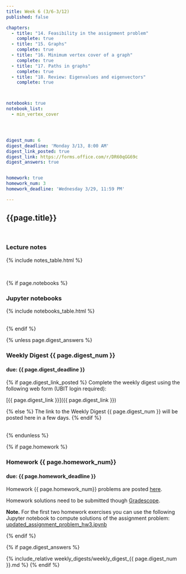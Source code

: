 ```yaml
---
title: Week 6 (3/6-3/12)
published: false

chapters:
  - title: "14. Feasibility in the assignment problem"
    complete: true
  - title: "15. Graphs"
    complete: true
  - title: "16. Minimum vertex cover of a graph"
    complete: true
  - title: "17. Paths in graphs"
    complete: true
  - title: "18. Review: Eigenvalues and eigenvectors"
    complete: true



notebooks: true
notebook_list:
  - min_vertex_cover




digest_num: 6
digest_deadline: 'Monday 3/13, 8:00 AM'
digest_link_posted: true
digest_link: https://forms.office.com/r/DR60qGG69c
digest_answers: true


homework: true
homework_num: 3
homework_deadline: 'Wednesday 3/29, 11:59 PM'

---
```


<style>
    ul {
        padding-left: 20px;
    }
</style>


## {{page.title}}

<br/>

### Lecture notes

{% include notes_table.html %}

<br/>

{% if page.notebooks %}
### Jupyter notebooks

{% include notebooks_table.html %}

<br/>
{% endif %}


{% unless page.digest_answers %}
### Weekly Digest {{ page.digest_num }}
#### due: {{ page.digest_deadline }}

{% if page.digest_link_posted %}
Complete the weekly digest using the following web form (UBIT login required):

[{{ page.digest_link }}]({{ page.digest_link }})

{% else %}
The link to the Weekly Digest {{ page.digest_num }} will be posted here
in a few days.
{% endif %}

<br/>
{% endunless %}


{% if page.homework %}
### Homework {{ page.homework_num}}
#### due: {{ page.homework_deadline }}

Homework {{ page.homework_num}} problems are posted <a href="{{ site.baseurl }}/assets/homework/hw_{{ page.homework_num }}.pdf" target="_blank">here</a>.

Homework solutions need to be submitted though [Gradescope](https://www.gradescope.com/).

**Note.** For the first two homework exercises you can use the following Jupyter notebook to compute
solutions of the assignment problem: <a href="{{site.baseurl}}/assets/notebooks/updated_assignment_problem_hw3.ipynb" target="_blank">updated_assignment_problem_hw3.ipynb</a>

{% endif %}



{% if page.digest_answers %}
<br/>

{% include_relative weekly_digests/weekly_digest_{{ page.digest_num }}.md %}
{% endif %}